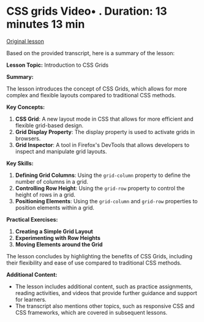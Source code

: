 # CSS grids Video• . Duration: 13 minutes 13 min

[Original lesson](https://www.coursera.org/learn/uol-web-development/lecture/JahS6/css-grids)

Based on the provided transcript, here is a summary of the lesson:

**Lesson Topic:** Introduction to CSS Grids

**Summary:**

The lesson introduces the concept of CSS Grids, which allows for more complex and flexible layouts compared to traditional CSS methods.

**Key Concepts:**

1. **CSS Grid**: A new layout mode in CSS that allows for more efficient and flexible grid-based design.
2. **Grid Display Property**: The display property is used to activate grids in browsers.
3. **Grid Inspector**: A tool in Firefox's DevTools that allows developers to inspect and manipulate grid layouts.

**Key Skills:**

1. **Defining Grid Columns**: Using the `grid-column` property to define the number of columns in a grid.
2. **Controlling Row Height**: Using the `grid-row` property to control the height of rows in a grid.
3. **Positioning Elements**: Using the `grid-column` and `grid-row` properties to position elements within a grid.

**Practical Exercises:**

1. **Creating a Simple Grid Layout**
2. **Experimenting with Row Heights**
3. **Moving Elements around the Grid**

The lesson concludes by highlighting the benefits of CSS Grids, including their flexibility and ease of use compared to traditional CSS methods.

**Additional Content:**

* The lesson includes additional content, such as practice assignments, reading activities, and videos that provide further guidance and support for learners.
* The transcript also mentions other topics, such as responsive CSS and CSS frameworks, which are covered in subsequent lessons.

